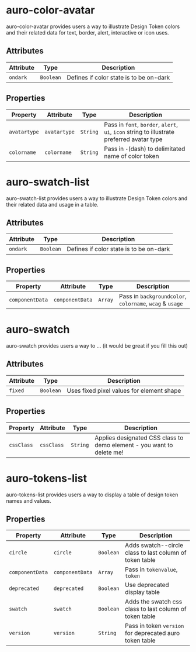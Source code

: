 # auro-color-avatar

auro-color-avatar provides users a way to illustrate Design Token colors and their related data for text, border, alert, interactive or icon uses.

## Attributes

| Attribute | Type      | Description                             |
|-----------|-----------|-----------------------------------------|
| `ondark`  | `Boolean` | Defines if color state is to be on-dark |

## Properties

| Property     | Attribute    | Type     | Description                                      |
|--------------|--------------|----------|--------------------------------------------------|
| `avatartype` | `avatartype` | `String` | Pass in `font`, `border`, `alert`, `ui`, `icon` string to illustrate preferred avatar type |
| `colorname`  | `colorname`  | `String` | Pass in `-`(dash) to delimitated name of color token |


# auro-swatch-list

auro-swatch-list provides users a way to illustrate Design Token colors and their related data and usage in a table.

## Attributes

| Attribute | Type      | Description                             |
|-----------|-----------|-----------------------------------------|
| `ondark`  | `Boolean` | Defines if color state is to be on-dark |

## Properties

| Property        | Attribute       | Type    | Description                                      |
|-----------------|-----------------|---------|--------------------------------------------------|
| `componentData` | `componentData` | `Array` | Pass in `backgroundcolor`, `colorname`, `wcag` & `usage` |


# auro-swatch

auro-swatch provides users a way to ... (it would be great if you fill this out)

## Attributes

| Attribute | Type      | Description                               |
|-----------|-----------|-------------------------------------------|
| `fixed`   | `Boolean` | Uses fixed pixel values for element shape |

## Properties

| Property   | Attribute  | Type     | Description                                      |
|------------|------------|----------|--------------------------------------------------|
| `cssClass` | `cssClass` | `String` | Applies designated CSS class to demo element - you want to delete me! |


# auro-tokens-list

auro-tokens-list provides users a way to display a table of design token names and values.

## Properties

| Property        | Attribute       | Type      | Description                                      |
|-----------------|-----------------|-----------|--------------------------------------------------|
| `circle`        | `circle`        | `Boolean` | Adds swatch--circle class to last column of token table |
| `componentData` | `componentData` | `Array`   | Pass in `tokenvalue`, `token`                    |
| `deprecated`    | `deprecated`    | `Boolean` | Use deprecated display table                     |
| `swatch`        | `swatch`        | `Boolean` | Adds the swatch css class to last column of token table |
| `version`       | `version`       | `String`  | Pass in token `version` for deprecated auro token table |
